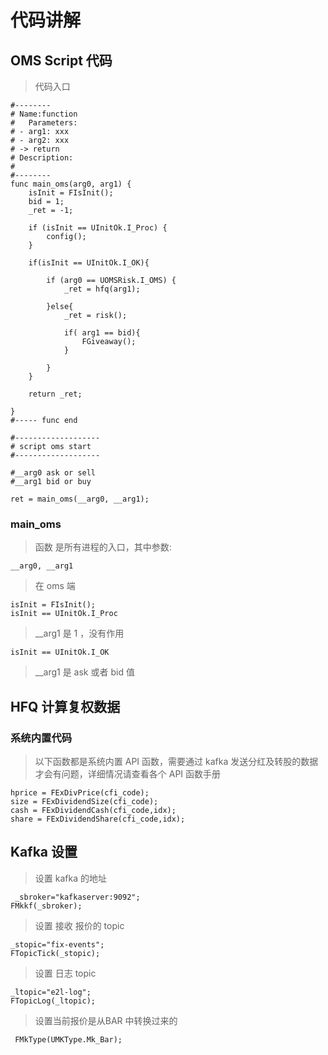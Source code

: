 # 代码讲解

## OMS Script 代码
> 代码入口
```
#--------
# Name:function
#   Parameters:
# - arg1: xxx
# - arg2: xxx
# -> return 
# Description: 
#  
#--------	
func main_oms(arg0, arg1) {
    isInit = FIsInit();
    bid = 1;
    _ret = -1;

    if (isInit == UInitOk.I_Proc) {
        config();     
    } 

    if(isInit == UInitOk.I_OK){ 

        if (arg0 == UOMSRisk.I_OMS) {
            _ret = hfq(arg1);

        }else{
            _ret = risk();

            if( arg1 == bid){
                FGiveaway();
            }

        }
    }

    return _ret;

}
#----- func end

#-------------------
# script oms start
#-------------------

#__arg0 ask or sell
#__arg1 bid or buy

ret = main_oms(__arg0, __arg1);
```

### **main_oms**
> 函数 是所有进程的入口，其中参数: <br/>
```
__arg0, __arg1
```

> 在 oms 端

```
isInit = FIsInit();
isInit == UInitOk.I_Proc
```
> __arg1 是 1 ，没有作用

```
isInit == UInitOk.I_OK
```
> __arg1 是 ask 或者 bid 值

## HFQ 计算复权数据

### 系统内置代码

> 以下函数都是系统内置 API 函数，需要通过 kafka 发送分红及转股的数据才会有问题，详细情况请查看各个 API 函数手册
```
hprice = FExDivPrice(cfi_code);
size = FExDividendSize(cfi_code);
cash = FExDividendCash(cfi_code,idx);
share = FExDividendShare(cfi_code,idx);
```

## Kafka 设置
> 设置 kafka 的地址

```
 _sbroker="kafkaserver:9092";
FMkkf(_sbroker);
```

> 设置 接收 报价的 topic

```
_stopic="fix-events";
FTopicTick(_stopic);
```

> 设置 日志 topic

```
_ltopic="e2l-log";
FTopicLog(_ltopic);
```

> 设置当前报价是从BAR 中转换过来的

```
 FMkType(UMKType.Mk_Bar);  
```